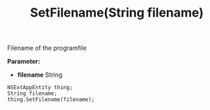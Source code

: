 ﻿---
uid: crmscript_ref_NSExtAppEntity_SetFilename
title: SetFilename(String filename)
intellisense: NSExtAppEntity.SetFilename
keywords: NSExtAppEntity, GetFilename
so.topic: reference
---

Filename of the programfile

**Parameter:** 
 - **filename** String

```crmscript
NSExtAppEntity thing;
String filename;
thing.SetFilename(filename);
```

